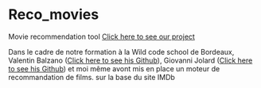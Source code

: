# Reco_movies
Movie recommendation tool
[Click here to see our project](https://share.streamlit.io/augustin-chab/reco_movies/main/Streamlit_projet2_Github.py 'Our project')

Dans le cadre de notre formation à la Wild code school de Bordeaux, Valentin Balzano ([Click here to see his Github](https://github.com/valentinbalzano)), Giovanni Jolard ([Click here to see his Github](https://github.com/GiovanniJolard)) et moi même avont mis en place un moteur de recommandation de films.  sur la base du site IMDb
